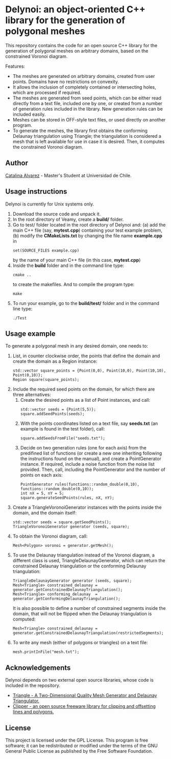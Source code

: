 <h1> Delynoi: an object-oriented C++ library for the generation of polygonal meshes</h1>
This repository contains the code for an open source C++ library for the generation of polygonal meshes on arbitrary domains,
based on the constrained Voronoi diagram.

Features:
<ul>
<li> The meshes are generated on arbitrary domains, created from user points. Domains have no restrictions on convexity. </li>
<li> It allows the inclusion of completely contained or intersecting holes, which are processed if required. </li>
<li> The meshes are generated from seed points, which can be either read directly from a text file, included one by one, 
or created from a number of generation rules included in the library. New generation rules can be included easily. </li>
<li> Meshes can be stored in OFF-style text files, or used directly on another program. </li>
<li> To generate the meshes, the library first obtains the conforming Delaunay triangulation using Triangle; the triangulation
is considered a mesh that is left available for use in case it is desired. Then, it computes the constrained Voronoi diagram.</li>
</ul>

<h2>Author</h2>
<a href="https://github.com/capalvarez">Catalina Alvarez</a> -  Master's Student at Universidad de Chile.

<h2>Usage instructions</h2>
Delynoi is currently for Unix systems only.
<ol>
<li> Download the source code and unpack it. </li>
<li> In the root directory of Veamy, create a <b>build/</b> folder.</li>
<li> Go to test/ folder located in the root directory of Delynoi and: (a) add the main C++ file 
(say, <b>mytest.cpp</b>) containing your test example problem, (b)  modify the <b>CMakeLists.txt</b> 
by changing the file name <b>example.cpp</b> in <pre><code>set(SOURCE_FILES example.cpp)</pre></code></li> by the name 
of your main C++ file (in this case, <b>mytest.cpp</b>)
<li> Inside the <b>build</b> folder and in the command line type:
<pre><code>cmake .. </code></pre> to create the makefiles. And to compile the program type:
<pre><code>make </code></pre></li>
<li> To run your example, go to the <b>build/test/</b> folder and in the command line type:
<pre><code>./Test</pre></code> 
</ol>

<h2>Usage example</h2>
To generate a polygonal mesh in any desired domain, one needs to:
<ol>
<li> List, in counter clockwise order, the points that define the domain and 
create the domain as a Region instance: <br>
<pre><code>std::vector<Point> square_points = {Point(0,0), Point(10,0), Point(10,10), Point(0,10)};
Region square(square_points);   </pre></code></li>
<li> Include the required seed points on the domain, for which there are three alternatives:
<ol>
<li> Create the desired points as a list of Point instances, and call: <br>
<pre><code>std::vector<Point> seeds = {Point(5,5)};
square.addSeedPoints(seeds);
</code></pre></li>
<li> With the points coordinates listed on a text file, say <b>seeds.txt</b> (an example is found in the
test folder), call: <br>
<pre><code>square.addSeedsFromFile("seeds.txt");</code></pre></li> 
<li> Decide on two generation rules (one for each axis) from the predifined list of functions (or create a new one inheriting 
following the instructions found on the manual), and create a PointGenerator instance. If required, include a noise function 
from the noise list provided. Then, call, including the PointGenerator and the number of 
points on each axis: <br>
<pre><code>PointGenerator rules(functions::random_double(0,10), functions::random_double(0,10));
int nX = 5, nY = 5;
square.generateSeedPoints(rules, nX, nY); </code></pre></li>
</ol>
<li> Create a TriangleVoronoiGenerator instances with the points inside the domain, and the domain
itself:<br>
<pre><code>std::vector<Point> seeds = square.getSeedPoints();
TriangleVoronoiGenerator generator (seeds, square);</code></pre></li>
<li> To obtain the Voronoi diagram, call: <br>
<pre><code>Mesh&ltPolygon&gt voronoi = generator.getMesh();</code></pre></li>
<li> To use the Delaunay triangulation instead of the Voronoi diagram, a different class is used, TriangleDelaunayGenerator,
which can return the constrained Delaunay triangulation or the conforming Delaunay triangulation:
<pre><code>TriangleDelaunayGenerator generator (seeds, square);
Mesh&ltTriangle&gt constrained_delaunay = generator.getConstrainedDelaunayTriangulation();
Mesh&ltTriangle&gt conforming_delaunay  = generator.getConformingDelaunayTriangulation();</code></pre>
It is also possible to define a number of constrained segments inside the domain, that will not be flipped
when the Delaunay triangulation is computed:
<pre><code>Mesh&ltTriangle&gt constrained_delaunay = generator.getConstrainedDelaunayTriangulation(restrictedSegments);
</code></pre>
<li> To write any mesh (either of polygons or triangles) on a text file: <br>
<pre><code>mesh.printInFile("mesh.txt");</code></pre></li>
</ol>

<h2>Acknowledgements</h2>
Delynoi depends on two external open source libraries, whose code is included in the repository.
<ul>
<li> <a href="https://www.cs.cmu.edu/~quake/triangle.html"> Triangle - A Two-Dimensional Quality Mesh Generator and 
Delaunay Triangulator. </a></li>
<li><a href="http://www.angusj.com/delphi/clipper.php"> Clipper - an open source freeware library for clipping and offsetting lines and polygons. </a></li>
</ul>

<h2>License</h2>
This project is licensed under the GPL License. This program is free software; 
it can be redistributed or modified under the terms of the GNU General Public License as published by
the Free Software Foundation.
